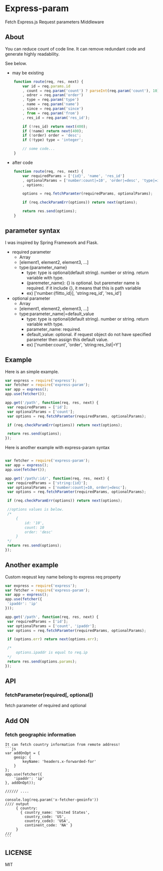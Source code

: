 # Express-param

  Fetch Express.js Request parameters Middleware

## About
You can reduce count of code line. It can remove redundant code and generate highly  readability.

See below.

- may be existing
```js
	function route(req, res, next) {
    	var id = req.params.id
        , count = req.param('count') ? parseInt(req.param('count'), 10) : 10
        , odrer = req.param('order')
        , type = req.param('type')
        , name = req.param('name')
        , since = req.param('since')
        , from = req.param('from')
        , res_id = req.param('res_id');

        if (!res_id) return next(400);
        if (!name) return next(400);
        if (!order) order = 'desc';
        if (!type) type = 'integer';

        // some code...
    }
```
- after code
```js
	function route(req, res, next) {
    	var requiredParams = ['{id}', 'name', 'res_id']
        , optionalParams = ['number:count|=10', 'order|=desc', 'type|=integer', 'since', 'from']
        , options;

        options = req.fetchParamter(requiredParams, optionalParams);

    	if (req.checkParamErr(options)) return next(options);

		return res.send(options);
    }
```

## parameter syntax
I was inspired by Spring Framework and Flask.
- required parameter
	- Array
    - [element1, element2, element3, ...]
    - type:{parameter_name}
    	- type: type is optional(default string). number or string. return variable with type.
        - {paremeter_name}: {} is optional. but paremeter name is required. if it include {}, it means that this is path variable
        - ex) ['number:{flitto_id}], 'string:req_id', 'res_id']
- optional parameter
	- Array
    - [element1, element2, element3, ...]
    - type:parameter_name|=default_value
    	- type: type is optional(default string). number or string. return variable with type.
        - parameter_name: required.
        - default_value: optional. if request object do not have specified parameter then assign this default value.
        - ex) ['number:count', 'order', 'string:res_list|=Y']


## Example
   Here is an simple example.
   ```js
   var express = require('express');
   var fetcher = require('express-param');
   var app = express();
   app.use(fetcher());

   app.get('/path', function(req, res, next) {
   	var requiredParams = ['id'];
    var optionalParams = ['count'];
   	var options = req.fetchParamter(requiredParams, optionalParams);

    if (req.checkParamErr(options)) return next(options);

    return res.send(options);
   });
   ```

   Here is another example with express-param syntax
   ```js

   var fetcher = require('express-param');
   var app = express();
   app.use(fetcher());

   app.get('/path/:id/', function(req, res, next) {
   	var requiredParams = ['string:{id}'];
    var optionalParams = ['number:count|=10, order|=desc'];
   	var options = req.fetchParamter(requiredParams, optionalParams);

    if (req.checkParamErr(options)) return next(options);

    //options values is below.
    /*
    	{
        	id: '10',
            count: 10
            order: 'desc'
        }
    */
    return res.send(options);
   });
   ```
## Another example
   Custom reqeust key name belong to express req property
   ```js
   var express = require('express');
   var fetcher = require('express-param');
   var app = express();
   app.use(fetcher({
    'ipaddr': 'ip'
   }));

   app.get('/path', function(req, res, next) {
   	var requiredParams = ['id'];
    var optionalParams = ['count', 'ipaddr'];
   	var options = req.fetchParamter(requiredParams, optionalParams);

    if (options.err) return next(options.err);

    /*
        options.ipaddr is equal to req.ip
    */
    return res.send(options.params);
   });
   ```

## API
### fetchParameter(required[, optional])
fetch parameter of required and optional

## Add ON
### fetch geographic information
    It can fetch country information from remote address!
    ```js
    var addOnOpt = {
        geoip: {
            keyName: 'headers.x-forwarded-for'
        }
    };
    app.use(fetcher({
        'ipaddr': 'ip'
    }, addOnOpt));
    
    ////// ....
    
    console.log(req.param('x-fetcher-geoinfo'))
    //// output
         { country:
           { country_name: 'United States',
             country_code: 'US',
             country_code3: 'USA',
             continent_code: 'NA' } 
         }  
    ///
    ```
    

## LICENSE
MIT


